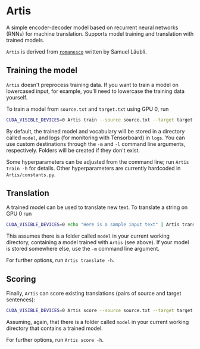 # Artis

A simple encoder-decoder model based on recurrent neural networks (RNNs) for machine translation. Supports model training and translation with trained models.

`Artis` is derived from [`romanesco`](https://github.com/laeubli/romanesco) written by Samuel Läubli.

## Training the model

`Artis` doesn't preprocess training data. If you want to train a model on lowercased input, for example, you'll need to lowercase the training data yourself.

To train a model from `source.txt` and `target.txt` using GPU 0, run

```bash
CUDA_VISIBLE_DEVICES=0 Artis train --source source.txt --target target.txt
```

By default, the trained model and vocabulary will be stored in a directory called `model`, and logs (for monitoring with Tensorboard) in `logs`. You can use custom destinations through the `-m` and `-l` command line arguments, respectively. Folders will be created if they don't exist.

Some hyperparameters can be adjusted from the command line; run `Artis train -h` for details. Other hyperparameters are currently hardcoded in `Artis/constants.py`.


## Translation

A trained model can be used to translate new text. To translate a string on GPU 0 run

```bash
CUDA_VISIBLE_DEVICES=0 echo "Here is a sample input text" | Artis translate
```

This assumes there is a folder called `model` in your current working directory, containing a model trained with `Artis` (see above). If your model is stored somewhere else, use the `-m` command line argument.

For further options, run `Artis translate -h`.


## Scoring

Finally, `Artis` can score existing translations (pairs of source and target sentences):

```bash
CUDA_VISIBLE_DEVICES=0 Artis score --source source.txt --target target.txt 
```

Assuming, again, that there is a folder called `model` in your current working directory that contains a trained model.

For further options, run `Artis score -h`.
